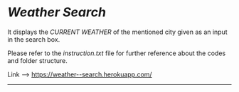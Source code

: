 # _Weather Search_

It displays the _CURRENT WEATHER_ of the mentioned city given as an input in the search box.

Please refer to the _instruction.txt_ file for further reference about the codes and folder structure.

Link --> https://weather--search.herokuapp.com/
**************************************************************************************************
